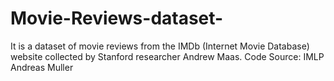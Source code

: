 # Movie-Reviews-dataset-
It is a dataset of movie reviews from the IMDb (Internet Movie Database) website collected by Stanford researcher Andrew Maas.
Code Source: IMLP Andreas Muller
